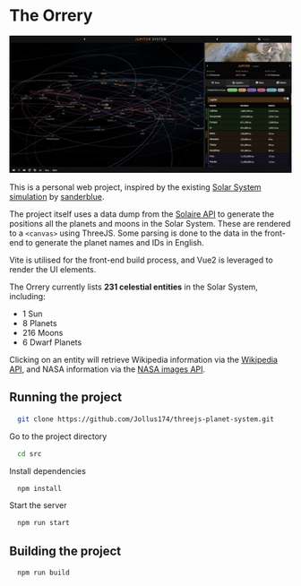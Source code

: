 
# The Orrery

![Orrery Screenshot](orrery-screenshot.jpg)

This is a personal web project, inspired by the existing [Solar System simulation](http://sanderblue.github.io/solar-system-threejs/) by [sanderblue](https://github.com/sanderblue).

The project itself uses a data dump from the [Solaire API](https://api.le-systeme-solaire.net/en/) to generate the positions all the planets and moons in the Solar System.
These are rendered to a `<canvas>` using ThreeJS. Some parsing is done to the data in the front-end to generate the planet names and IDs in English.

Vite is utilised for the front-end build process, and Vue2 is leveraged to render the UI elements.

The Orrery currently lists **231 celestial entities** in the Solar System, including:
- 1 Sun
- 8 Planets
- 216 Moons
- 6 Dwarf Planets

Clicking on an entity will retrieve Wikipedia information via the [Wikipedia API](https://www.mediawiki.org/wiki/API:Main_page), and NASA information via the [NASA images API](https://images.nasa.gov/).

## Running the project
```bash
  git clone https://github.com/Jollus174/threejs-planet-system.git
```

Go to the project directory

```bash
  cd src
```

Install dependencies

```bash
  npm install
```

Start the server

```bash
  npm run start
```

## Building the project

```bash
  npm run build
```

